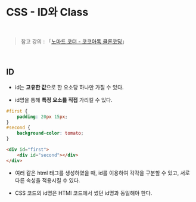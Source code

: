 # CSS - ID와 Class

<br/>

>  참고 강의 : 「<a href="https://nomadcoders.co/kokoa-clone" target="_blank">노마드 코더 - 코코아톡 클론코딩</a>」

<br/>

## ID

* id는 <strong>고유한 값</strong>으로 한 요소당 하나만 가질 수 있다.

* id명을 통해 <strong>특정 요소를 직접</strong> 가리킬 수 있다.

```css
#first {
    padding: 20px 15px;
}
#second {
    background-color: tomato;
}
```
```html
<div id="first">
    <div id="second"></div>
</div>
```

* 여러 같은 html 태그를 생성하였을 때, id를 이용하여 각각을 구분할 수 있고, 서로 다른 속성을 적용시킬 수 있다.

* CSS 코드의 id명은 HTMl 코드에서 썼던 id명과 동일해야 한다.